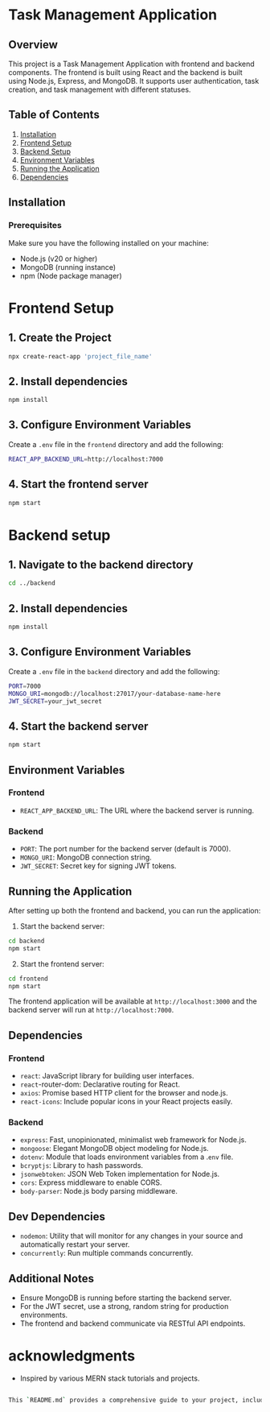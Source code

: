 # Task Management Application
## Overview
This project is a Task Management Application with frontend and backend components. The frontend is built using React and the backend is built using Node.js, Express, and MongoDB. It supports user authentication, task creation, and task management with different statuses.

## Table of Contents

1. [Installation](#installation)
2. [Frontend Setup](#frontend-setup)
3. [Backend Setup](#backend-setup)
4. [Environment Variables](#environment-variables)
5. [Running the Application](#running-the-application)
6. [Dependencies](#dependencies)


## Installation
### Prerequisites
Make sure you have the following installed on your machine:

- Node.js (v20 or higher)
- MongoDB (running instance)
- npm (Node package manager)

# Frontend Setup
## 1. Create the Project
```bash
npx create-react-app 'project_file_name'
```
## 2. Install dependencies
```bash
npm install
```
## 3. Configure Environment Variables
Create a `.env` file in the `frontend` directory and add the following:
```bash
REACT_APP_BACKEND_URL=http://localhost:7000
```
## 4. Start the frontend server
```bash
npm start
```

# Backend setup

## 1. Navigate to the backend directory
```bash
cd ../backend
```
## 2. Install dependencies
```bash
npm install
```

## 3. Configure Environment Variables
Create a `.env` file in the `backend` directory and add the following:
```bash
PORT=7000
MONGO_URI=mongodb://localhost:27017/your-database-name-here
JWT_SECRET=your_jwt_secret
```
## 4. Start the backend server
```bash
npm start
```
## Environment Variables
### Frontend
- `REACT_APP_BACKEND_URL`: The URL where the backend server is running.
### Backend
- `PORT`: The port number for the backend server (default is 7000).
- `MONGO_URI`: MongoDB connection string.
- `JWT_SECRET`: Secret key for signing JWT tokens.

## Running the Application
After setting up both the frontend and backend, you can run the application:

1. Start the backend server:
```bash
cd backend
npm start
```
2. Start the frontend server:
```bash
cd frontend
npm start
```

The frontend application will be available at `http://localhost:3000` and the backend server will run at `http://localhost:7000`.

## Dependencies
### Frontend
- `react`: JavaScript library for building user interfaces.
- `react`-router-dom: Declarative routing for React.
- `axios`: Promise based HTTP client for the browser and node.js.
- `react-icons`: Include popular icons in your React projects easily.

### Backend
- `express`: Fast, unopinionated, minimalist web framework for Node.js.
- `mongoose`: Elegant MongoDB object modeling for Node.js.
- `dotenv`: Module that loads environment variables from a .`env` file.
- `bcryptjs`: Library to hash passwords.
- `jsonwebtoken`: JSON Web Token implementation for Node.js.
- `cors`: Express middleware to enable CORS.
- `body-parser`: Node.js body parsing middleware.

## Dev Dependencies
- `nodemon`: Utility that will monitor for any changes in your source and automatically restart your server.
- `concurrently`: Run multiple commands concurrently.
## Additional Notes
- Ensure MongoDB is running before starting the backend server.
- For the JWT secret, use a strong, random string for production environments.
- The frontend and backend communicate via RESTful API endpoints.

# acknowledgments
- Inspired by various MERN stack tutorials and projects.

```bash

This `README.md` provides a comprehensive guide to your project, including how to set it up, run it, and understand its structure and functionalities. It also includes instructions for using an `.env` file to store your MongoDB URI and other configuration details.